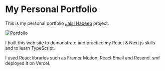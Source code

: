 # My Personal Portfolio

This is my personal portfolio [Jalal Habeeb](https://jalalhabeeb.vercel.app/) project.

![Portfolio](https://imgur.com/qsWSMoV.jpg "Jalal Habeeb portfolio")

I built this web site to demonstrate and practice my React & Next.js skills and to learn TypeScript.

I used React libraries such as Framer Motion, React Email and Resend. smf deployed it on Vercel.
